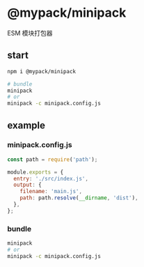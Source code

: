 # @mypack/minipack

ESM 模块打包器

## start

```bash
npm i @mypack/minipack

# bundle
minipack
# or
minipack -c minipack.config.js
```

## example

### minipack.config.js

```js
const path = require('path');

module.exports = {
  entry: './src/index.js',
  output: {
    filename: 'main.js',
    path: path.resolve(__dirname, 'dist'),
  },
};
```

### bundle

```bash
minipack
# or
minipack -c minipack.config.js
```

